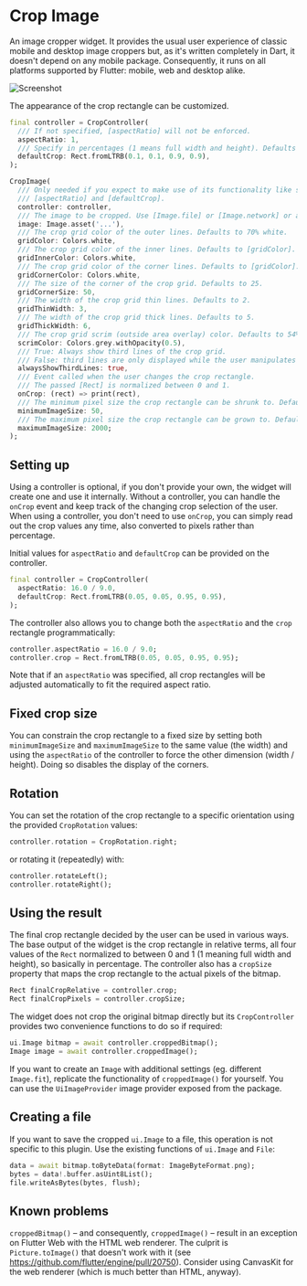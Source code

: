 # Crop Image

An image cropper widget. It provides the usual user experience of classic mobile and desktop
image croppers but, as it's written completely in Dart, it doesn't depend on any mobile package.
Consequently, it runs on all platforms supported by Flutter: mobile, web and desktop alike.

![Screenshot](https://raw.githubusercontent.com/deakjahn/crop_image/master/example/assets/sample.gif "Screenshot")

The appearance of the crop rectangle can be customized.

```dart
final controller = CropController(
  /// If not specified, [aspectRatio] will not be enforced.
  aspectRatio: 1,
  /// Specify in percentages (1 means full width and height). Defaults to the full image.
  defaultCrop: Rect.fromLTRB(0.1, 0.1, 0.9, 0.9),
);

CropImage(
  /// Only needed if you expect to make use of its functionality like setting initial values of
  /// [aspectRatio] and [defaultCrop].
  controller: controller,
  /// The image to be cropped. Use [Image.file] or [Image.network] or any other [Image].
  image: Image.asset('...'),
  /// The crop grid color of the outer lines. Defaults to 70% white.
  gridColor: Colors.white,
  /// The crop grid color of the inner lines. Defaults to [gridColor].
  gridInnerColor: Colors.white,
  /// The crop grid color of the corner lines. Defaults to [gridColor].
  gridCornerColor: Colors.white,
  /// The size of the corner of the crop grid. Defaults to 25.
  gridCornerSize: 50,
  /// The width of the crop grid thin lines. Defaults to 2.
  gridThinWidth: 3,
  /// The width of the crop grid thick lines. Defaults to 5.
  gridThickWidth: 6,
  /// The crop grid scrim (outside area overlay) color. Defaults to 54% black.
  scrimColor: Colors.grey.withOpacity(0.5),
  /// True: Always show third lines of the crop grid.
  /// False: third lines are only displayed while the user manipulates the grid (default).
  alwaysShowThirdLines: true,
  /// Event called when the user changes the crop rectangle.
  /// The passed [Rect] is normalized between 0 and 1.
  onCrop: (rect) => print(rect),
  /// The minimum pixel size the crop rectangle can be shrunk to. Defaults to 100.
  minimumImageSize: 50,
  /// The maximum pixel size the crop rectangle can be grown to. Defaults to infinity.
  maximumImageSize: 2000;
);
```

## Setting up

Using a controller is optional, if you don't provide your own, the widget will create one and use it internally.
Without a controller, you can handle the `onCrop` event and keep track of the changing crop selection of the user.
When using a controller, you don't need to use `onCrop`, you can simply read out the crop values any time,
also converted to pixels rather than percentage.

Initial values for `aspectRatio` and `defaultCrop` can be provided on the controller.

```dart
final controller = CropController(
  aspectRatio: 16.0 / 9.0,
  defaultCrop: Rect.fromLTRB(0.05, 0.05, 0.95, 0.95),
);
```

The controller also allows you to change both the `aspectRatio` and the `crop` rectangle programmatically:

```dart
controller.aspectRatio = 16.0 / 9.0;
controller.crop = Rect.fromLTRB(0.05, 0.05, 0.95, 0.95);
```

Note that if an `aspectRatio` was specified, all crop rectangles will be adjusted automatically to fit the
required aspect ratio.

## Fixed crop size

You can constrain the crop rectangle to a fixed size by setting both `minimumImageSize` and `maximumImageSize`
to the same value (the width) and using the `aspectRatio` of the controller to force the other dimension (width / height).
Doing so disables the display of the corners.

## Rotation

You can set the rotation of the crop rectangle to a specific orientation using the provided `CropRotation` values:

```dart
controller.rotation = CropRotation.right;
```

or rotating it (repeatedly) with:

```dart
controller.rotateLeft();
controller.rotateRight();
```

## Using the result

The final crop rectangle decided by the user can be used in various ways. The base output of the widget
is the crop rectangle in relative terms, all four values of the `Rect` normalized to between 0 and 1
(1 meaning full width and height), so basically in percentage. The controller also has a `cropSize` property
that maps the crop rectangle to the actual pixels of the bitmap.

```dart
Rect finalCropRelative = controller.crop;
Rect finalCropPixels = controller.cropSize;
```

The widget does not crop the original bitmap directly but its `CropController` provides two convenience functions
to do so if required:

```dart
ui.Image bitmap = await controller.croppedBitmap();
Image image = await controller.croppedImage();
```

If you want to create an `Image` with additional settings (eg. different `Image.fit`), replicate the functionality of
`croppedImage()` for yourself. You can use the `UiImageProvider` image provider exposed from the package.

## Creating a file

If you want to save the cropped `ui.Image` to a file, this operation is not specific to this plugin. Use the existing functions
of `ui.Image` and `File`:

```dart
data = await bitmap.toByteData(format: ImageByteFormat.png);
bytes = data!.buffer.asUint8List();
file.writeAsBytes(bytes, flush);
```

## Known problems

`croppedBitmap()` – and consequently, `croppedImage()` – result in an exception on Flutter Web with the HTML web renderer.
The culprit is `Picture.toImage()` that doesn't work with it (see https://github.com/flutter/engine/pull/20750).
Consider using CanvasKit for the web renderer (which is much better than HTML, anyway).
